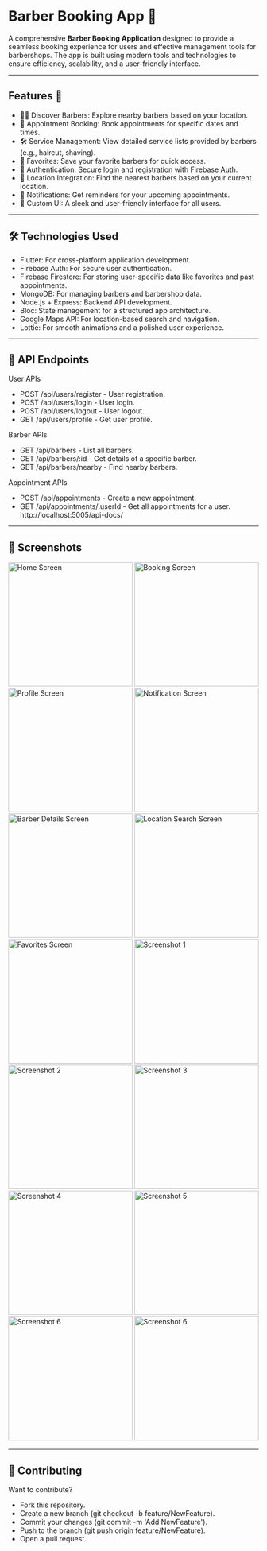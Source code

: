 # Barber Booking App 💈 

A comprehensive **Barber Booking Application** designed to provide a seamless booking experience for users and effective management tools for barbershops. The app is built using modern tools and technologies to ensure efficiency, scalability, and a user-friendly interface.

---

## Features 🚀 

- 💇‍♂️ Discover Barbers: Explore nearby barbers based on your location.
- 📅 Appointment Booking: Book appointments for specific dates and times.
- 🛠️ Service Management: View detailed service lists provided by barbers (e.g., haircut, shaving).
- 🌟 Favorites: Save your favorite barbers for quick access.
- 🔐 Authentication: Secure login and registration with Firebase Auth.
- 📍 Location Integration: Find the nearest barbers based on your current location.
- 🔔 Notifications: Get reminders for your upcoming appointments.
- 🎨 Custom UI: A sleek and user-friendly interface for all users.

---
##  🛠️ Technologies Used
- Flutter: For cross-platform application development.
- Firebase Auth: For secure user authentication.
- Firebase Firestore: For storing user-specific data like favorites and past appointments.
- MongoDB: For managing barbers and barbershop data.
- Node.js + Express: Backend API development.
- Bloc: State management for a structured app architecture.
- Google Maps API: For location-based search and navigation.
- Lottie: For smooth animations and a polished user experience.

---
## 📜 API Endpoints

User APIs
- POST /api/users/register - User registration.
- POST /api/users/login - User login.
- POST /api/users/logout - User logout.
- GET /api/users/profile - Get user profile.

Barber APIs
- GET /api/barbers - List all barbers.
- GET /api/barbers/:id - Get details of a specific barber.
- GET /api/barbers/nearby - Find nearby barbers.

Appointment APIs
- POST /api/appointments - Create a new appointment.
- GET /api/appointments/:userId - Get all appointments for a user.
http://localhost:5005/api-docs/
---
## 🎥 Screenshots

<img src="https://github.com/user-attachments/assets/9bca5b82-846f-42c6-b1f2-22c28d54848c" alt="Home Screen" width="250"/>  
<img src="https://github.com/user-attachments/assets/b6829e00-df8c-4e22-97e4-3ce430edb85b" alt="Booking Screen" width="250"/>  
<img src="https://github.com/user-attachments/assets/e98ddc64-8bc3-4820-ab6c-8e658f06a7e0" alt="Profile Screen" width="250"/>  
<img src="https://github.com/user-attachments/assets/87e66eff-6a09-4684-91b7-36bd9e9d3534" alt="Notification Screen" width="250"/>  
<img src="https://github.com/user-attachments/assets/aa9fe83b-84ff-45ce-b228-06c440f00e33" alt="Barber Details Screen" width="250"/>  
<img src="https://github.com/user-attachments/assets/4fe1bb58-f489-465b-aabb-e911a7b4e541" alt="Location Search Screen" width="250"/>  
<img src="https://github.com/user-attachments/assets/926cd406-eef7-4551-a420-c04a1048cd85" alt="Favorites Screen" width="250"/>  
<img src="https://github.com/user-attachments/assets/655c7f38-ffb1-479c-bd44-3d996ffd11bd" alt="Screenshot 1" width="250"/>  
<img src="https://github.com/user-attachments/assets/49b49120-5750-43b2-b314-7ae6542ed4e0" alt="Screenshot 2" width="250"/>  
<img src="https://github.com/user-attachments/assets/6528c0ac-81d5-4b34-84f9-e04a62875932" alt="Screenshot 3" width="250"/>  
<img src="https://github.com/user-attachments/assets/2aa0f91d-1d5d-4106-b30b-e223ed318b9a" alt="Screenshot 4" width="250"/>  
<img src="https://github.com/user-attachments/assets/10cca143-d7b2-4f0d-9a16-45dc192ef29e" alt="Screenshot 5" width="250"/>  
<img src="https://github.com/user-attachments/assets/d796c578-96f3-425e-94fc-23b7eea547c3" alt="Screenshot 6" width="250"/>  
<img src="https://github.com/user-attachments/assets/6ad7ebe2-751c-4994-b6a7-6eaed945f467" alt="Screenshot 6" width="250"/>  

---

## 🤝 Contributing
Want to contribute?

- Fork this repository.
- Create a new branch (git checkout -b feature/NewFeature).
- Commit your changes (git commit -m 'Add NewFeature').
- Push to the branch (git push origin feature/NewFeature).
- Open a pull request.
